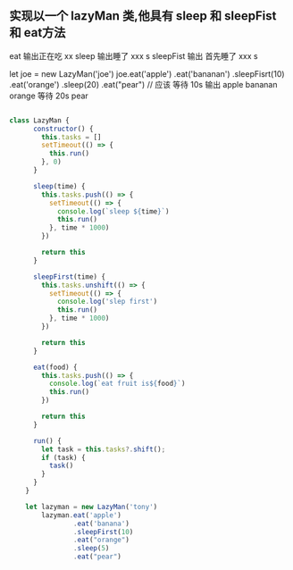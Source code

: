 
## 实现以一个 lazyMan 类,他具有 sleep 和 sleepFist 和 eat方法
eat 输出正在吃 xx
sleep 输出睡了 xxx s
sleepFist 输出 首先睡了 xxx s



let joe = new LazyMan('joe')
joe.eat('apple')
    .eat('bananan')
    .sleepFisrt(10)
    .eat('orange')
    .sleep(20)
    .eat("pear")
 // 应该 等待 10s 输出 apple bananan  orange 等待 20s pear



```js

class LazyMan {
      constructor() {
        this.tasks = []
        setTimeout(() => {
          this.run()
        }, 0)
      }

      sleep(time) {
        this.tasks.push(() => {
          setTimeout(() => {
            console.log(`sleep ${time}`)
            this.run()
          }, time * 1000)
        })

        return this
      }

      sleepFirst(time) {
        this.tasks.unshift(() => {
          setTimeout(() => {
            console.log('slep first')
            this.run()
          }, time * 1000)
        })

        return this
      }

      eat(food) {
        this.tasks.push(() => {
          console.log(`eat fruit is${food}`)
          this.run()
        })

        return this
      }

      run() {
        let task = this.tasks?.shift();
        if (task) {
          task()
        }
      }
    }

    let lazyman = new LazyMan('tony')
        lazyman.eat('apple')
                .eat('banana')
                .sleepFirst(10)
                .eat("orange")
                .sleep(5)
                .eat("pear")



```